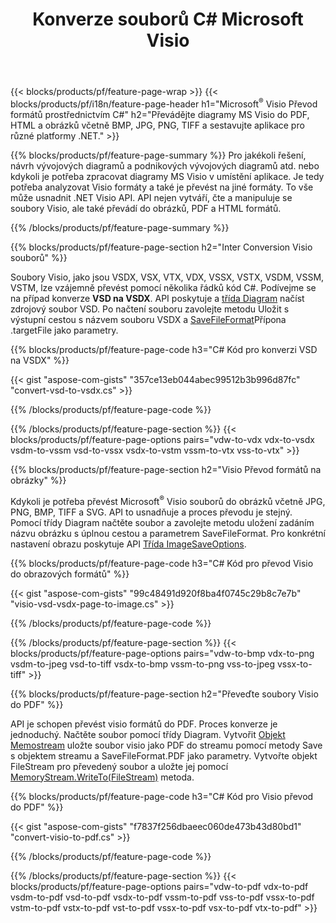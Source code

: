 ﻿---
title: Konverze souborů C# Microsoft Visio
url: /cs/net/conversion/
description: Převést Microsoft Visio formáty VSDX VSX VTX VDX VSSX VSTX VSDM VSSM VSTM VDW VSD VSS VST na PDF HTML a obrázky s několika řádky C# prostřednictvím knihovny .NET.
---
{{< blocks/products/pf/feature-page-wrap >}}
{{< blocks/products/pf/i18n/feature-page-header h1="Microsoft<sup>&reg;</sup> Visio Převod formátů prostřednictvím C#" h2="Převádějte diagramy MS Visio do PDF, HTML a obrázků včetně BMP, JPG, PNG, TIFF a sestavujte aplikace pro různé platformy .NET." >}}

{{% blocks/products/pf/feature-page-summary %}}
Pro jakékoli řešení, návrh vývojových diagramů a podnikových vývojových diagramů atd. nebo kdykoli je potřeba zpracovat diagramy MS Visio v umístění aplikace. Je tedy potřeba analyzovat Visio formáty a také je převést na jiné formáty. To vše může usnadnit .NET Visio API. API nejen vytváří, čte a manipuluje se soubory Visio, ale také převádí do obrázků, PDF a HTML formátů.

{{% /blocks/products/pf/feature-page-summary %}}

{{% blocks/products/pf/feature-page-section h2="Inter Conversion Visio souborů" %}}

Soubory Visio, jako jsou VSDX, VSX, VTX, VDX, VSSX, VSTX, VSDM, VSSM, VSTM, lze vzájemně převést pomocí několika řádků kód C#. Podívejme se na případ konverze **VSD na VSDX**. API poskytuje a [třída Diagram](https://apireference.aspose.com/diagram/net/aspose.diagram/diagram) načíst zdrojový soubor VSD. Po načtení souboru zavolejte metodu Uložit s výstupní cestou s názvem souboru VSDX a [SaveFileFormat](https://apireference.aspose.com/diagram/net/aspose.diagram/savefileformat)Přípona .targetFile jako parametry.

{{% blocks/products/pf/feature-page-code h3="C# Kód pro konverzi VSD na VSDX" %}}

{{< gist "aspose-com-gists" "357ce13eb044abec99512b3b996d87fc" "convert-vsd-to-vsdx.cs" >}}

{{% /blocks/products/pf/feature-page-code %}}

{{% /blocks/products/pf/feature-page-section %}}
{{< blocks/products/pf/feature-page-options pairs="vdw-to-vdx vdx-to-vsdx vsdm-to-vssm vsd-to-vssx vsdx-to-vstm vssm-to-vtx vss-to-vtx" >}}

{{% blocks/products/pf/feature-page-section h2="Visio Převod formátů na obrázky" %}}

Kdykoli je potřeba převést Microsoft<sup>&reg;</sup> Visio souborů do obrázků včetně JPG, PNG, BMP, TIFF a SVG. API to usnadňuje a proces převodu je stejný. Pomocí třídy Diagram načtěte soubor a zavolejte metodu uložení zadáním názvu obrázku s úplnou cestou a parametrem SaveFileFormat. Pro konkrétní nastavení obrazu poskytuje API [Třída ImageSaveOptions](https://apireference.aspose.com/diagram/net/aspose.diagram.saving/imagesaveoptions).

{{% blocks/products/pf/feature-page-code h3="C# Kód pro převod Visio do obrazových formátů" %}}

{{< gist "aspose-com-gists" "99c48491d920f8ba4f0745c29b8c7e7b" "visio-vsd-vsdx-page-to-image.cs" >}}

{{% /blocks/products/pf/feature-page-code %}}

{{% /blocks/products/pf/feature-page-section %}}
{{< blocks/products/pf/feature-page-options pairs="vdw-to-bmp vdx-to-png vsdm-to-jpeg vsd-to-tiff vsdx-to-bmp vssm-to-png vss-to-jpeg vssx-to-tiff" >}}

{{% blocks/products/pf/feature-page-section h2="Převeďte soubory Visio do PDF" %}}

API je schopen převést visio formátů do PDF. Proces konverze je jednoduchý. Načtěte soubor pomocí třídy Diagram. Vytvořit [Objekt Memostream](https://docs.microsoft.com/en-us/dotnet/api/system.io.memorystream) uložte soubor visio jako PDF do streamu pomocí metody Save s objektem streamu a SaveFileFormat.PDF jako parametry. Vytvořte objekt FileStream pro převedený soubor a uložte jej pomocí [MemoryStream.WriteTo(FileStream)](https://docs.microsoft.com/en-us/dotnet/api/system.io.memorystream.writeto?view=net-5.0#System_IO_MemoryStream_WriteTo_System_IO_Stream_) metoda. 

{{% blocks/products/pf/feature-page-code h3="C# Kód pro Visio převod do PDF" %}}

{{< gist "aspose-com-gists" "f7837f256dbaeec060de473b43d80bd1" "convert-visio-to-pdf.cs" >}}

{{% /blocks/products/pf/feature-page-code %}}

{{% /blocks/products/pf/feature-page-section %}}
{{< blocks/products/pf/feature-page-options pairs="vdw-to-pdf vdx-to-pdf vsdm-to-pdf vsd-to-pdf vsdx-to-pdf vssm-to-pdf vss-to-pdf vssx-to-pdf vstm-to-pdf vstx-to-pdf vst-to-pdf vssx-to-pdf vsx-to-pdf vtx-to-pdf" >}}